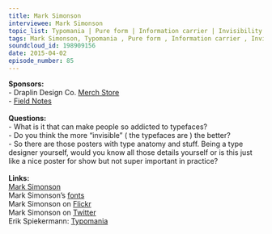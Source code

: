 ```yaml
--- 
title: Mark Simonson
interviewee: Mark Simonson
topic_list: Typomania | Pure form | Information carrier | Invisibility | Sound fonts | Font perception | Type anatomy | Richard Feynman | Names vs nature | Expert knowledge  
tags: Mark Simonson, Typomania , Pure form , Information carrier , Invisibility , Sound fonts , Font perception , Type anatomy , Richard Feynman , Names vs nature , Expert knowledge  
soundcloud_id: 198909156
date: 2015-04-02
episode_number: 85
---
```

 
<p class="show_notes_display"><b>Sponsors:<br></b>- Draplin Design Co. <a rel="nofollow" target="_blank" href="http://draplin.com/merch/">Merch Store</a><br>- <a rel="nofollow" target="_blank" href="http://fieldnotesbrand.com/">Field Notes</a><br><b><br>Questions:</b><br>- What is it that can make people so addicted to typefaces?<br>- Do you think the more “invisible” ( the typefaces are ) the better?<br>- So there are those posters with type anatomy and stuff. Being a type designer yourself, would you know all those details yourself or is this just like a nice poster for show but not super important in practice?<br><br><b>Links:<br></b><a rel="nofollow" target="_blank" href="http://www.marksimonson.com/">Mark Simonson</a><br>Mark Simonson’s <a rel="nofollow" target="_blank" href="http://www.marksimonson.com/fonts">fonts</a><br>Mark Simonson on <a rel="nofollow" target="_blank" href="https://www.flickr.com/people/62468024@N00/">Flickr</a><br>Mark Simonson on <a rel="nofollow" target="_blank" href="https://twitter.com/marksimonson">Twitter</a><br>Erik Spiekermann: <a rel="nofollow" target="_blank" href="http://">Typomania</a><br></p>
